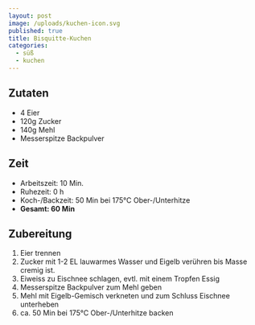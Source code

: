 ```yaml
---
layout: post
image: /uploads/kuchen-icon.svg
published: true
title: Bisquitte-Kuchen
categories:
  - süß
  - kuchen
---
```

## Zutaten

* 4 Eier
* 120g Zucker
* 140g Mehl
* Messerspitze Backpulver

## Zeit

* Arbeitszeit: 10 Min.
* Ruhezeit: 0 h
* Koch-/Backzeit: 50 Min bei 175&deg;C Ober-/Unterhitze
* **Gesamt: 60 Min**

## Zubereitung

1. Eier trennen
2. Zucker mit 1-2 EL lauwarmes Wasser und Eigelb verühren bis Masse cremig ist.
3. Eiweiss zu Eischnee schlagen, evtl. mit einem Tropfen Essig
4. Messerspitze Backpulver zum Mehl geben
5. Mehl mit Eigelb-Gemisch verkneten und zum Schluss Eischnee unterheben
6. ca. 50 Min bei 175&deg;C Ober-/Unterhitze backen
